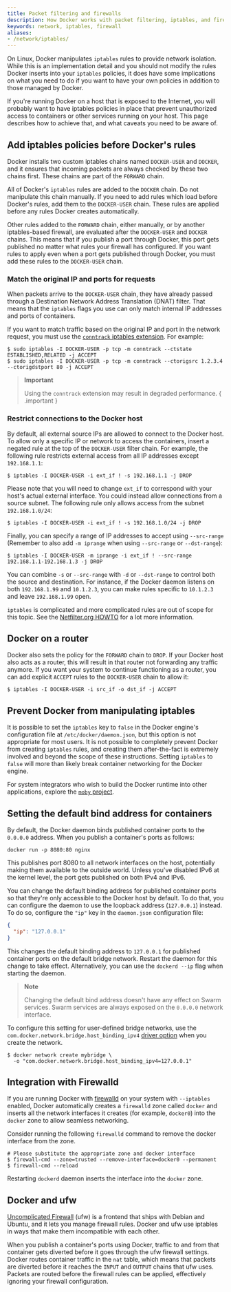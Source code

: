 ```yaml
---
title: Packet filtering and firewalls
description: How Docker works with packet filtering, iptables, and firewalls
keywords: network, iptables, firewall
aliases:
- /network/iptables/
---
```


On Linux, Docker manipulates `iptables` rules to provide network isolation.
While this is an implementation detail and you should not modify the rules
Docker inserts into your `iptables` policies, it does have some implications
on what you need to do if you want to have your own policies in addition to
those managed by Docker.

If you're running Docker on a host that is exposed to the Internet, you will
probably want to have iptables policies in place that prevent unauthorized
access to containers or other services running on your host. This page
describes how to achieve that, and what caveats you need to be aware of.

## Add iptables policies before Docker's rules

Docker installs two custom iptables chains named `DOCKER-USER` and `DOCKER`,
and it ensures that incoming packets are always checked by these two chains
first. These chains are part of the `FORWARD` chain.

All of Docker's `iptables` rules are added to the `DOCKER` chain. Do not
manipulate this chain manually. If you need to add rules which load before
Docker's rules, add them to the `DOCKER-USER` chain. These rules are applied
before any rules Docker creates automatically.

Other rules added to the `FORWARD` chain, either manually, or by another
iptables-based firewall, are evaluated after the `DOCKER-USER` and `DOCKER` chains.
This means that if you publish a port through Docker,
this port gets published no matter what rules your firewall has configured.
If you want rules to apply even when a port gets published through Docker,
you must add these rules to the `DOCKER-USER` chain.

### Match the original IP and ports for requests

When packets arrive to the `DOCKER-USER` chain, they have already passed through
a Destination Network Address Translation (DNAT) filter. That means that the
`iptables` flags you use can only match internal IP addresses and ports of
containers.

If you want to match traffic based on the original IP and port in the network
request, you must use the
[`conntrack` iptables extension](https://ipset.netfilter.org/iptables-extensions.man.html#lbAO).
For example:

```console
$ sudo iptables -I DOCKER-USER -p tcp -m conntrack --ctstate ESTABLISHED,RELATED -j ACCEPT
$ sudo iptables -I DOCKER-USER -p tcp -m conntrack --ctorigsrc 1.2.3.4 --ctorigdstport 80 -j ACCEPT
```

> **Important**
>
> Using the `conntrack` extension may result in degraded performance.
{ .important }

### Restrict connections to the Docker host

By default, all external source IPs are allowed to connect to the Docker host.
To allow only a specific IP or network to access the containers, insert a
negated rule at the top of the `DOCKER-USER` filter chain. For example, the
following rule restricts external access from all IP addresses except `192.168.1.1`:

```console
$ iptables -I DOCKER-USER -i ext_if ! -s 192.168.1.1 -j DROP
```

Please note that you will need to change `ext_if` to correspond with your
host's actual external interface. You could instead allow connections from a
source subnet. The following rule only allows access from the subnet `192.168.1.0/24`:

```console
$ iptables -I DOCKER-USER -i ext_if ! -s 192.168.1.0/24 -j DROP
```

Finally, you can specify a range of IP addresses to accept using `--src-range`
(Remember to also add `-m iprange` when using `--src-range` or `--dst-range`):

```console
$ iptables -I DOCKER-USER -m iprange -i ext_if ! --src-range 192.168.1.1-192.168.1.3 -j DROP
```

You can combine `-s` or `--src-range` with `-d` or `--dst-range` to control both
the source and destination. For instance, if the Docker daemon listens on both
`192.168.1.99` and `10.1.2.3`, you can make rules specific to `10.1.2.3` and leave
`192.168.1.99` open.

`iptables` is complicated and more complicated rules are out of scope for this
topic. See the [Netfilter.org HOWTO](https://www.netfilter.org/documentation/HOWTO/NAT-HOWTO.html)
for a lot more information.

## Docker on a router

Docker also sets the policy for the `FORWARD` chain to `DROP`. If your Docker
host also acts as a router, this will result in that router not forwarding
any traffic anymore. If you want your system to continue functioning as a
router, you can add explicit `ACCEPT` rules to the `DOCKER-USER` chain to
allow it:

```console
$ iptables -I DOCKER-USER -i src_if -o dst_if -j ACCEPT
```

## Prevent Docker from manipulating iptables

It is possible to set the `iptables` key to `false` in the Docker engine's configuration file at `/etc/docker/daemon.json`, but this option is not appropriate for most users. It is not possible to completely prevent Docker from creating `iptables` rules, and creating them after-the-fact is extremely involved and beyond the scope of these instructions. Setting `iptables` to `false` will more than likely break container networking for the Docker engine.

For system integrators who wish to build the Docker runtime into other applications, explore the [`moby` project](https://mobyproject.org/).

## Setting the default bind address for containers

By default, the Docker daemon binds published container ports to the `0.0.0.0`
address. When you publish a container's ports as follows:

```console
docker run -p 8080:80 nginx
```

This publishes port 8080 to all network interfaces on the host, potentially
making them available to the outside world. Unless you've disabled IPv6 at the
kernel level, the port gets published on both IPv4 and IPv6.

You can change the default binding address for published container ports so that
they're only accessible to the Docker host by default. To do that, you can
configure the daemon to use the loopback address (`127.0.0.1`) instead.
To do so, configure the `"ip"` key in the `daemon.json` configuration file:

```json
{
  "ip": "127.0.0.1"
}
```

This changes the default binding address to `127.0.0.1` for published container
ports on the default bridge network.
Restart the daemon for this change to take effect.
Alternatively, you can use the `dockerd --ip` flag when starting the daemon.

> **Note**
>
> Changing the default bind address doesn't have any effect on Swarm services.
> Swarm services are always exposed on the `0.0.0.0` network interface.

To configure this setting for user-defined bridge networks, use
the `com.docker.network.bridge.host_binding_ipv4`
[driver option](./drivers/bridge.md#options) when you create the network.

```console
$ docker network create mybridge \
  -o "com.docker.network.bridge.host_binding_ipv4=127.0.0.1"
```

## Integration with Firewalld

If you are running Docker with [firewalld](https://firewalld.org)
on your system with `--iptables` enabled, Docker automatically creates a `firewalld`
zone called `docker` and inserts all the network interfaces it creates (for example,
`docker0`) into the `docker` zone to allow seamless networking.

Consider running the following `firewalld` command to remove the docker interface from the zone.

```console
# Please substitute the appropriate zone and docker interface
$ firewall-cmd --zone=trusted --remove-interface=docker0 --permanent
$ firewall-cmd --reload
```

Restarting `dockerd` daemon inserts the interface into the `docker` zone.

## Docker and ufw

[Uncomplicated Firewall](https://launchpad.net/ufw)
(ufw) is a frontend that ships with Debian and Ubuntu,
and it lets you manage firewall rules. Docker and ufw use iptables in ways
that make them incompatible with each other.

When you publish a container's ports using Docker, traffic to and from that
container gets diverted before it goes through the ufw firewall settings.
Docker routes container traffic in the `nat` table, which means that packets
are diverted before it reaches the `INPUT` and `OUTPUT` chains that ufw uses.
Packets are routed before the firewall rules can be applied,
effectively ignoring your firewall configuration.